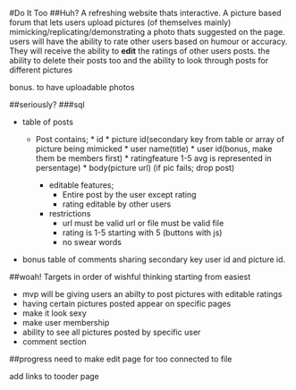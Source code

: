 #Do It Too
##Huh?
A refreshing website thats interactive. A picture based forum that lets users upload pictures (of themselves mainly) mimicking/replicating/demonstrating a photo thats suggested on the page.
users will have the ability to rate other users based on humour or accuracy. They will receive the ability to **edit** the ratings of other users posts. the ability to delete their posts too and the ability to look through posts for different pictures

bonus. to have uploadable photos

##seriously?
###sql
* table of posts
  * Post contains;
  		* id
  		* picture id(secondary key from table or array of picture being mimicked
  		* user name(title)
  		* user id(bonus, make them be members first)
  		* ratingfeature 1-5  avg is represented in persentage)
  		* body(picture url) (if pic fails; drop post)

  	* editable features;
  	  * Entire post by the user except rating
  	  * rating editable by other users
  	* restrictions
  	   * url must be valid url or file must be valid file
  	   * rating is 1-5 starting with 5 (buttons with js)
  	   * no swear words
  	   
* bonus table of comments sharing secondary key user id and picture id. 




##woah!
Targets in order of wishful thinking starting from easiest

* mvp will be giving users an abilty to post pictures with editable ratings
* having certain pictures posted appear on  specific pages
* make it look sexy
* make user membership
* ability to see all pictures posted by specific user
* comment section

##progress
need to make edit page for too connected to file

add links to tooder page
